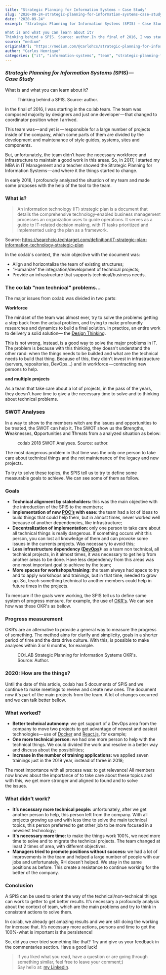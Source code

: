 ```yaml
---
title: "Strategic Planning for Information Systems — Case Study"
slug: "2020-09-24-strategic-planning-for-information-systems-case-study-7138f771c642"
date: "2020-09-24"
excerpt: "Strategic Planning for Information Systems (SPIS) — Case Study

What is and what you can learn about it?
Thinking behind a SPIS. Source: author.In the final of 2016, I was starting in the co:lab team..."
source: "medium"
originalUrl: "https://medium.com/@carlohcs/strategic-planning-for-information-systems-case-study-7138f771c642?source=rss-3ad5ddeda9f9------2"
author: "Carlos Henrique"
categories: ["it", "information-systems", "team", "strategic-planning-for-it", "planing-technology"]
---
```


<h3>
<em>Strategic Planning for Information Systems (</em>SPIS)<em> — Case&nbsp;Study</em>
</h3>
<p>What is and what you can learn about&nbsp;it?</p>
<figure><img alt="" src="/static/img/blog/1_8P7OXntH5MFyX3QjTQgn6w.png" data-original-src="https://cdn-images-1.medium.com/max/1024/1*8P7OXntH5MFyX3QjTQgn6w.png" onerror="this.onerror=null;this.src='https://cdn-images-1.medium.com/max/1024/1*8P7OXntH5MFyX3QjTQgn6w.png';"><figcaption>Thinking behind a SPIS. Source:&nbsp;author.</figcaption></figure><p>In the final of 2016, I was starting in the co:lab team. The team was composed majority by designers and just one developer — that changed to coordinator position when I&nbsp;arrived.</p>
<p>This team was — and yet is — responsible for a large number of projects inside of the company, which some parts of them are divided by the development and maintenance of style guides, systems, sites and components.</p>
<p>But, unfortunately, the team didn’t have the necessary workforce and infrastructure to maintain a good work in this areas. So, in 2017, I started my MBA in IT Management and a teacher showed the Strategic Planning for Information Systems — and where it the things started to&nbsp;change.</p>
<p>In early 2018, I profoundly analyzed the situation of my team and made some proposes with the help of the tool to the&nbsp;team.</p>
<h3>What is?</h3>
<blockquote>An information technology (IT) strategic plan is a document that details the comprehensive technology-enabled business management processes an organization uses to guide operations. It serves as a guide to IT-related decision making, with IT tasks prioritized and implemented using the plan as a framework.</blockquote>
<p>Source: <a href="https://searchcio.techtarget.com/definition/IT-strategic-plan-information-technology-strategic-plan">https://searchcio.techtarget.com/definition/IT-strategic-plan-information-technology-strategic-plan</a></p>
<p>In the co:lab's context, the main objective with the document&nbsp;was:</p>
<ul>
<li>Align and horizontalize the team of existing structures;</li>
<li>“Humanize” the integration/development of technical projects;</li>
<li>Provide an infrastructure that supports technical/business needs.</li>
</ul>
<h3>The co:lab "non technical" problems…</h3>
<p>The major issues from co:lab was divided in two&nbsp;parts:</p>
<p><strong>Workforce</strong></p>
<p>The mindset of the team was almost ever, try to solve the problems getting a step back from the actual problem, and trying to make profoundly researches and dynamics to build a final solution. In practice, an entire work to delivery a solid solution— the <a href="https://www.ideou.com/blogs/inspiration/what-is-design-thinking#:~:text=Design%20thinking%20is%20a%20process,%2C%20services%2C%20and%20internal%20processes.">Design Thinking</a>.</p>
<p>This is not wrong, instead, is a good way to solve the major problems in IT. The problem is because with this thinking, they doesn't understand the other rand: when the things needs to be builded and what are the technical needs to build that thing. Because of this, they didn't invest in infrastructure (servers, repositories, DevOps…) and in workforce — contracting new persons to&nbsp;help.</p>
<p><strong>and multiple&nbsp;projects</strong></p>
<p>As a team that take care about a lot of projects, in the pass of the years, they doesn't have time to give a the necessary time to solve and to thinking about technical problems.</p>
<h3>SWOT Analyses</h3>
<p>In a way to show to the members witch are the issues and opportunities to be treated, the SWOT can help it. The SWOT show us the <strong>S</strong>trengths, <strong>W</strong>eaknesses, <strong>O</strong>pportunities and <strong>T</strong>hreats from a analyzed situation as&nbsp;below:</p>
<figure><img alt="" src="/static/img/blog/1_ak6_rIUMOtDficqAZewWlw.png" data-original-src="https://cdn-images-1.medium.com/max/1024/1*ak6_rIUMOtDficqAZewWlw.png" onerror="this.onerror=null;this.src='https://cdn-images-1.medium.com/max/1024/1*ak6_rIUMOtDficqAZewWlw.png';"><figcaption>co:lab 2018 SWOT Analyses. Source:&nbsp;author.</figcaption></figure><p>The most dangerous problem in that time was the only one person to take care about technical things and the not maintenance of the legacy and new projects.</p>
<p>To try to solve these topics, the SPIS tell us to try to define some measurable goals to achieve. We can see some of them as&nbsp;follow.</p>
<h3>Goals</h3>
<ul>
<li>
<strong>Technical alignment by stakeholders: </strong>this was the main objective with the introduction of the SPIS to the&nbsp;members;</li>
<li>
<strong>Implementation of new </strong><a href="https://searchcio.techtarget.com/definition/proof-of-concept-POC"><strong>POC’s</strong></a><strong> with ease: </strong>the team had a lot of ideas to build things that could help them, but in almost times, never worked well because of another dependencies, like infrastructure;</li>
<li>
<strong>Decentralization of implementation: </strong>only one person to take care about all technical things is really dangerous. If something occurs whit this person, you can lost all knowledge of them and can provoke some issues in the currents projects. Was necessary to avoid&nbsp;this;</li>
<li>
<strong>Less infrastructure dependency (</strong><a href="https://theagileadmin.com/what-is-devops/"><strong>DevOps</strong></a><strong>): </strong>as a team non technical, all technical projects, in it almost times, it was necessary to get help from another areas to be done. Have less dependency from this areas was one most important goal to achieve by the&nbsp;team;</li>
<li>
<strong>More spaces for workshops/training: </strong>the team always had space to try and to apply workshops and trainings, but in that time, needed to grow up. So, teach something technical to another members could help in future times in the projects.</li>
</ul>
<p>To mensure if the goals were working, the SPIS tell us to define some system of progress mensure, for example, the use of <a href="https://adaptmethodology.com/okr-at-google/">OKR's</a>. We can see how was these OKR's as&nbsp;bellow.</p>
<h3>Progress measurement</h3>
<p>OKR’s are an alternative to provide a general way to measure the progress of something. The method aims for clarify and simplicity, goals in a shorter period of time and the data drive culture. With this, is possible to make analyses within 3 or 6 months, for&nbsp;example.</p>
<figure><img alt="" src="/static/img/blog/1_Jf1T0Rzx41N9n6q3Cjtp-w.png" data-original-src="https://cdn-images-1.medium.com/max/1024/1*Jf1T0Rzx41N9n6q3Cjtp-w.png" onerror="this.onerror=null;this.src='https://cdn-images-1.medium.com/max/1024/1*Jf1T0Rzx41N9n6q3Cjtp-w.png';"><figcaption>CO:LAB Strategic Planning for Information Systems OKR's. Source:&nbsp;Author.</figcaption></figure><h3>2020: How are the&nbsp;things?</h3>
<p>Until the date of this article, co:lab has 5 documents of SPIS and we continue to make meetings to review and create new ones. The document now it's part of the main projects from the team. A lot of changes occurred and we can talk better&nbsp;bellow.</p>
<h3>What worked?</h3>
<ul>
<li>
<strong>Better technical autonomy: </strong>we get support of a DevOps area from the company to move two projects to get advantage of newest and easiest technologies — use of <a href="https://www.docker.com/">Docker</a> and <a href="https://reactjs.org/">React.js</a>, for&nbsp;example;</li>
<li>
<strong>One more technical person: </strong>we had one more person to help with the technical things. We could divided the work and resolve in a better way and discuss about the possibilities;</li>
<li>
<strong>Increase in the number of training applications: </strong>we applied seven trainings just in the 2019 year, instead of three in&nbsp;2018;</li>
</ul>
<p>The most importance with all process was: to get relevance! All members now knows about the importance of to take care about these topics and with this, we get more stronger and aligned to found and to solve the&nbsp;issues.</p>
<h3>What didn’t&nbsp;work?</h3>
<ul>
<li>
<strong>It’s necessary more technical people:</strong> unfortunately, after we get another person to help, this person left from the company. With all projects growing up and with less time to solve the main technical topics, this person preferred to get other job to be more focused in a newsiest technology;</li>
<li>
<strong>It's necessary more time: </strong>to make the things work 100%, we need more time to solve and to migrate the technical projects. The team changed at least 2 times of area, with different objectives.</li>
<li>
<strong>Managers tried to promote positions without success: </strong>we had a lot of improvements in the team and helped a large number of people with our jobs and unfortunately, RH doesn't helped. We stay in the same positions as before. This create a resistance to continue working for the better of the&nbsp;company.</li>
</ul>
<h3>Conclusion</h3>
<p>A SPIS can be used to orient the way of the technical/non-technical things can work to getter to get better results. It’s necessary a profoundly analysis about the context of team, which are the main problems and try to think in consistent actions to solve&nbsp;them.</p>
<p>In co:lab, we already get amazing results and we are still doing the working for increase that. It’s necessary more actions, persons and time to get the 100%-what is important is the persistence!</p>
<p>So, did you ever tried something like that? Try and give us your feedback in the commentaries section. Have a good&nbsp;luck!</p>
<blockquote>If you liked what you read, have a question or are going through something similar, feel free to leave your comment;)<br>Say hello at: <a href="https://www.linkedin.com/in/carlohcs">my Linkedin</a>.</blockquote>

